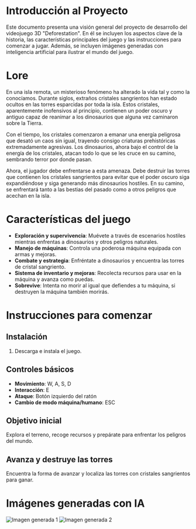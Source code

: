 # Introducción al Proyecto

Este documento presenta una visión general del proyecto de desarrollo del videojuego 3D "Deforestation". En él se incluyen los aspectos clave de la historia, las características principales del juego y las instrucciones para comenzar a jugar. Además, se incluyen imágenes generadas con inteligencia artificial para ilustrar el mundo del juego.

# Lore

En una isla remota, un misterioso fenómeno ha alterado la vida tal y como la conocíamos. Durante siglos, extraños cristales sangrientos han estado ocultos en las torres esparcidas por toda la isla. Estos cristales, aparentemente inofensivos al principio, contienen un poder oscuro y antiguo capaz de reanimar a los dinosaurios que alguna vez caminaron sobre la Tierra.

Con el tiempo, los cristales comenzaron a emanar una energía peligrosa que desató un caos sin igual, trayendo consigo criaturas prehistóricas extremadamente agresivas. Los dinosaurios, ahora bajo el control de la energía de los cristales, atacan todo lo que se les cruce en su camino, sembrando terror por donde pasan.

Ahora, el jugador debe enfrentarse a esta amenaza. Debe destruir las torres que contienen los cristales sangrientos para evitar que el poder oscuro siga expandiéndose y siga generando más dinosaurios hostiles. En su camino, se enfrentará tanto a las bestias del pasado como a otros peligros que acechan en la isla.

# Características del juego

- **Exploración y supervivencia**: Muévete a través de escenarios hostiles mientras enfrentas a dinosaurios y otros peligros naturales.
- **Manejo de máquinas**: Controla una poderosa máquina equipada con armas y mejoras.
- **Combate y estrategia**: Enfréntate a dinosaurios y encuentra las torres de cristal sangriento.
- **Sistema de inventario y mejoras**: Recolecta recursos para usar en la máquina y avanza como puedas.
- **Sobrevive**: Intenta no morir al igual que defiendes a tu máquina, si destruyen la máquina también morirás.

# Instrucciones para comenzar

## Instalación

1. Descarga e instala el juego.

## Controles básicos

- **Movimiento**: W, A, S, D
- **Interacción**: E
- **Ataque**: Botón izquierdo del ratón
- **Cambio de modo máquina/humano**: ESC

## Objetivo inicial

Explora el terreno, recoge recursos y prepárate para enfrentar los peligros del mundo.

## Avanza y destruye las torres

Encuentra la forma de avanzar y localiza las torres con cristales sangrientos para ganar.

# Imágenes generadas con IA

![Imagen generada 1](Images/BloodyCrystal.jpg)
![Imagen generada 2](Images/Velociraptor.jpg)
